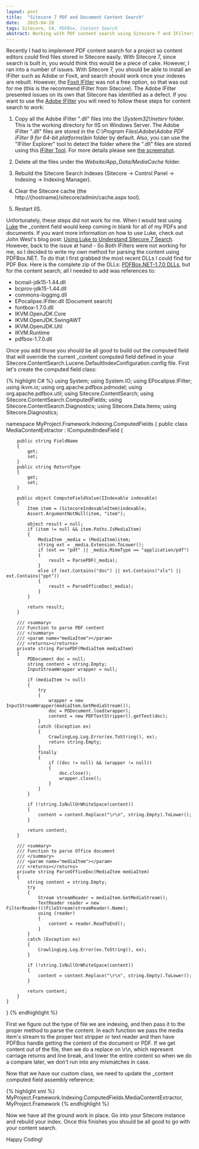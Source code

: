 ```yaml
---
layout: post
title:  "Sitecore 7 PDF and Document Content Search"
date:   2015-04-28
tags: Sitecore, C#, PDFBox, Content Search
abstract: Working with PDF content search using Sitecore 7 and IFilters.
---
```

Recently I had to implement PDF content search for a project so content editors could find files stored in Sitecore easily. With Sitecore 7, since search is built in, you would think this would be a piece of cake. However, I ran into a number of issues. With Sitecore 7, you should be able to install an IFilter such as Adobe or Foxit, and search should work once your indexes are rebuilt. However, the [Foxit IFitler][foxit-ifilter] was not a free option, so that was out for me (this is the recommend IFilter from Sitecore). The Adobe IFilter presented issues on its own that Sitecore has identified as a defect. If you want to use the [Adobe IFilter][adobe-ifilter] you will need to follow these steps for content search to work:

1. Copy all the Adobe iFilter ".dll" files into the *\System32\Inetsrv* folder. This is the working directory for IIS on Windows Server. The Adobe iFilter ".dll" files are stored in the *C:\Program Files\Adobe\Adobe PDF iFilter 9 for 64-bit platforms\bin* folder by default. Also, you can use the "IFilter Explorer" tool to detect the folder where the ".dll" files are stored using this [IFilter Tool][ifitler-tool]. For more details please see [the screenshot][ifitler-screenshot].

2. Delete all the files under the *Website/App_Data/MediaCache* folder. 

3. Rebuild the Sitecore Search Indexes (Sitecore -> Control Panel -> Indexing -> Indexing Manager). 

4. Clear the Sitecore cache (the http://{hostname}/sitecore/admin/cache.aspx tool). 

5. Restart IIS.

Unfortunately, these steps did not work for me. When I would test using [Luke][luke-download] the _content field would keep coming in blank for all of my PDFs and documents. If you want more information on how to use Luke, check out John West's blog post: [Using Luke to Understand Sitecore 7 Search][luke-sitecore-7]. However, back to the issue at hand - So Both IFilters were not working for me, so I decided to write my own method for parsing the content using PDFBox.NET. To do that I first grabbed the most recent DLLs I could find for PDF Box. Here is the complete zip of the DLLs: [PDFBox.NET-1.7.0 DLLs][pdf-dll-download], but for the content search, all I needed to add was references to:

- bcmail-jdk15-1.44.dll
- bcprov-jdk15-1.44.dll
- commons-logging.dll
- EPocalipse.IFilter.dll (Document search)
- fontbox-1.7.0.dll
- IKVM.OpenJDK.Core
- IKVM.OpenJDK.SwingAWT
- IKVM.OpenJDK.Util
- IKVM.Runtime
- pdfbox-1.7.0.dll

Once you add those you should be all good to build out the computed field that will override the current _content computed field defined in your Sitecore.ContentSearch.Lucene.DefaultIndexConfiguration.config file. First let's create the computed field class:

{% highlight C# %}
using System;
using System.IO;
using EPocalipse.IFilter;
using ikvm.io;
using org.apache.pdfbox.pdmodel;
using org.apache.pdfbox.util;
using Sitecore.ContentSearch;
using Sitecore.ContentSearch.ComputedFields;
using Sitecore.ContentSearch.Diagnostics;
using Sitecore.Data.Items;
using Sitecore.Diagnostics;

namespace MyProject.Framework.Indexing.ComputedFields
{
    public class MediaContentExtractor : IComputedIndexField
    {

        public string FieldName
        {
            get;
            set;
        }
        public string ReturnType
        {
            get;
            set;
        }

        public object ComputeFieldValue(IIndexable indexable)
        {
            Item item = (SitecoreIndexableItem)indexable;
            Assert.ArgumentNotNull(item, "item");

            object result = null;
            if (item != null && item.Paths.IsMediaItem)
            {
                MediaItem _media = (MediaItem)item;
                string ext = _media.Extension.ToLower();
                if (ext == "pdf" || _media.MimeType == "application/pdf")
                {
                    result = ParsePDF(_media);
                }
                else if (ext.Contains("doc") || ext.Contains("xls") || ext.Contains("ppt"))
                {
                    result = ParseOfficeDoc(_media);
                }
            }

            return result;
        }

        /// <summary>
        /// Function to parse PDF content
        /// </summary>
        /// <param name="mediaItem"></param>
        /// <returns></returns>
        private string ParsePDF(MediaItem mediaItem)
        {
            PDDocument doc = null;
            string content = string.Empty;
            InputStreamWrapper wrapper = null;

            if (mediaItem != null)
            {
                try 
                {
                    wrapper = new InputStreamWrapper(mediaItem.GetMediaStream());
                    doc = PDDocument.load(wrapper);
                    content = new PDFTextStripper().getText(doc);
                }
                catch (Exception ex)
                {
                    CrawlingLog.Log.Error(ex.ToString(), ex);
                    return string.Empty;
                }
                finally
                {
                    if ((doc != null) && (wrapper != null))
                    {
                        doc.close();
                        wrapper.close();
                    }
                }
            }

            if (!string.IsNullOrWhiteSpace(content))
            {
                content = content.Replace("\r\n", string.Empty).ToLower();
            }

            return content;
        }

        /// <summary>
        /// Function to parse Office document
        /// </summary>
        /// <param name="mediaItem"></param>
        /// <returns></returns>
        private string ParseOfficeDoc(MediaItem mediaItem)
        {
            string content = string.Empty;
            try
            {
                Stream streamReader = mediaItem.GetMediaStream();
                TextReader reader = new FilterReader(((FileStream)streamReader).Name);
                using (reader)
                {
                    content = reader.ReadToEnd();
                }
            }
            catch (Exception ex)
            {
                CrawlingLog.Log.Error(ex.ToString(), ex);
            }

            if (!string.IsNullOrWhiteSpace(content))
            {
                content = content.Replace("\r\n", string.Empty).ToLower();
            }

            return content;
        }
    }
}
{% endhighlight %}

First we figure out the type of file we are indexing, and then pass it to the proper method to parse the content. In each function we pass the media item's stream to the proper text stripper or text reader and then have PDFBox handle getting the content of the document or PDF. If we get content out of the file, then we do a replace on \r\n, which represent carriage returns and line break, and lower the entire content so when we do a compare later, we don't run into any mismatches in case.

Now that we have our custom class, we need to update the _content computed field assembly reference:

{% highlight xml %}
<fields hint="raw:AddComputedIndexField">
   <field fieldName="_content" storageType="no" indexType="tokenized">MyProject.Framework.Indexing.ComputedFields.MediaContentExtractor, MyProject.Framework</field>
</fields>
{% endhighlight %}

Now we have all the ground work in place. Go into your Sitecore instance and rebuild your index. Once this finishes you should be all good to go with your content search.

Happy Coding!

[foxit-ifilter]: https://www.foxitsoftware.com/products/pdf-ifilter/
[adobe-ifilter]: http://www.adobe.com/support/downloads/detail.jsp?ftpID=4025
[luke-download]: https://code.google.com/archive/p/luke/downloads
[luke-sitecore-7]: http://www.sitecore.net/Community/Technical-Blogs/Getting-to-Know-Sitecore/Posts/2013/06/Using-Luke-to-Understand-Sitecore-7-Search.aspx
[ifitler-tool]: http://www.citeknet.com/Products/IFilters/IFilterExplorer/tabid/62/Default.aspx
[ifitler-screenshot]: http://screencast.com/t/xmWukanM 
[pdf-dll-download]: /images/blog/PDFBox.NET-1.7.0.zip
